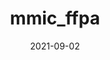 ---
title: mmic_ffpa
date: 2021-09-02
draft: true
hideLastModified: true
showInMenu: false
summaryImage: f9d9b188-0373-45ae-b3cd-480929395b94.jpg
summary: Assigns force field parameters with any of the supported forcefield assignment components.
link: https://github.com/MolSSI/mmic_ffpa
tags: [ForceFields,Assigners,Strategy]
---